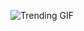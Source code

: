 
<!-- GIF_SECTION -->
![Trending GIF](https://media1.giphy.com/media/v1.Y2lkPThiYjIxNzcyb2wyYWE3bW1zcGJmZXJsOTh1d2NnYzhnaHgzMjI3Z3N3Z3IxZHJrYyZlcD12MV9naWZzX3NlYXJjaCZjdD1n/Dh5q0sShxgp13DwrvG/giphy.gif)
<!-- END_GIF_SECTION -->
